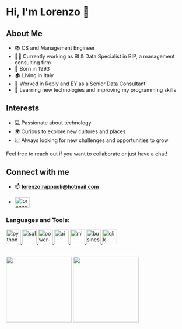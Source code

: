 # Hi, I'm Lorenzo 👋

## About Me
- 📚 CS and Management Engineer
- 🧑‍💻 Currently working as BI & Data Specialist in BIP, a management consulting firm
- 🎂 Born in 1993
- 🏠 Living in Italy
- 🚀 Worked in Reply and EY as a Senior Data Consultant
- 🌱 Learning new technologies and improving my programming skills

## Interests
- 💻 Passionate about technology
- 🌍 Curious to explore new cultures and places
- 📈 Always looking for new challenges and opportunities to grow

Feel free to reach out if you want to collaborate or just have a chat!


## Connect with me

- 📫  **lorenzo.rappuoli@hotmail.com**
    
- <a href="https://www.linkedin.com/in/lorenzo-rappuoli-4a0a75b7/" target="blank"><img align="center" src="https://raw.githubusercontent.com/rahuldkjain/github-profile-readme-generator/master/src/images/icons/Social/linked-in-alt.svg" alt="lorenzo-rappuoli-4a0a75b7/" height="30" width="40" /></a>
</p>

<h3 align="left">Languages and Tools:</h3>
<p align="left"> 
    <a href="https://www.python.org/" target="_blank" rel="noreferrer"> <img src="https://www.vectorlogo.zone/logos/python/python-vertical.svg" alt="python" width="40" height="40"/> </a> 
    <a href="https://en.wikipedia.org/wiki/SQL" target="_blank" rel="noreferrer"> <img src="https://www.svgrepo.com/show/331760/sql-database-generic.svg" alt="sql" width="40" height="40"/> </a>
    <a href="https://powerbi.microsoft.com/" target="_blank" rel="noreferrer"> <img src="https://upload.wikimedia.org/wikipedia/commons/c/cf/New_Power_BI_Logo.svg" alt="power-bi" width="40" height="40"/> </a>
    <a href="https://en.wikipedia.org/wiki/Artificial_intelligence" target="_blank" rel="noreferrer"> <img src="https://upload.wikimedia.org/wikipedia/commons/6/6a/Figure-ai-logo.svg" alt="ai" width="40" height="40"/> </a>
    <a href="https://en.wikipedia.org/wiki/Machine_learning" target="_blank" rel="noreferrer"> <img src="https://seeklogo.com/images/T/tensorflow-logo-02FCED4F98-seeklogo.com.png" alt="ml" width="40" height="40"/> </a>
    <a href="https://en.wikipedia.org/wiki/Business_intelligence" target="_blank" rel="noreferrer"> <img src="https://static.thenounproject.com/png/2245627-200.png" alt="business-intelligence" alt="business-intelligence" width="40" height="40"/> </a>
    <a href="https://www.qlik.com/" target="_blank" rel="noreferrer"> <img src="https://upload.wikimedia.org/wikipedia/commons/3/32/Qlik_Logo.svg" alt="qlik-sense" width="40" height="40"/> </a>
</p>

<br/>

<a href="https://github.com/Ilaria-93">
  <img height="180em" src="https://github-readme-stats.vercel.app/api?username=Ilaria-93&theme=buefy&show_icons=true" />
  <img height="180em" src="https://github-readme-stats.vercel.app/api/top-langs/?username=Ilaria-93&theme=buefy&layout=compact" />
</a>

<br/>
